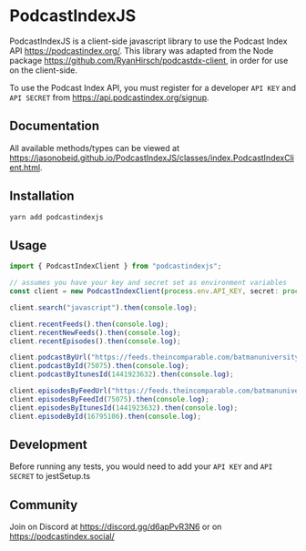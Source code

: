 # PodcastIndexJS

PodcastIndexJS is a client-side javascript library to use the Podcast Index API <https://podcastindex.org/>. This library was adapted from the Node package <https://github.com/RyanHirsch/podcastdx-client>, in order for use on the client-side.

To use the Podcast Index API, you must register for a developer `API KEY` and `API SECRET` from <https://api.podcastindex.org/signup>.

## Documentation

All available methods/types can be viewed at <https://jasonobeid.github.io/PodcastIndexJS/classes/index.PodcastIndexClient.html>.

## Installation

```sh
yarn add podcastindexjs
```

## Usage

```ts
import { PodcastIndexClient } from "podcastindexjs";

// assumes you have your key and secret set as environment variables
const client = new PodcastIndexClient(process.env.API_KEY, secret: process.env.API_SECRET);

client.search("javascript").then(console.log);

client.recentFeeds().then(console.log);
client.recentNewFeeds().then(console.log);
client.recentEpisodes().then(console.log);

client.podcastByUrl("https://feeds.theincomparable.com/batmanuniversity").then(console.log);
client.podcastById(75075).then(console.log);
client.podcastByItunesId(1441923632).then(console.log);

client.episodesByFeedUrl("https://feeds.theincomparable.com/batmanuniversity").then(console.log);
client.episodesByFeedId(75075).then(console.log);
client.episodesByItunesId(1441923632).then(console.log);
client.episodeById(16795106).then(console.log);
```

## Development

Before running any tests, you would need to add your `API KEY` and `API SECRET` to jestSetup.ts

## Community

Join on Discord at <https://discord.gg/d6apPvR3N6> or on <https://podcastindex.social/>
